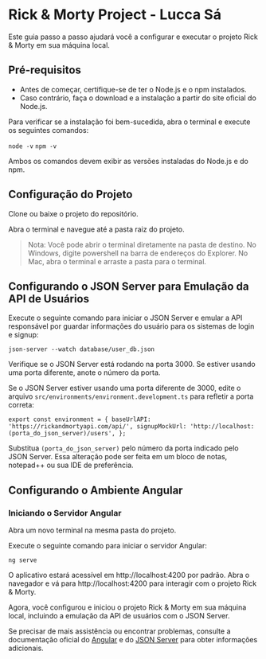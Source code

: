 # Rick & Morty Project - Lucca Sá

Este guia passo a passo ajudará você a configurar e executar o projeto Rick & Morty em sua máquina local.

## Pré-requisitos

- Antes de começar, certifique-se de ter o Node.js e o npm instalados.
- Caso contrário, faça o download e a instalação a partir do site oficial do Node.js.

Para verificar se a instalação foi bem-sucedida, abra o terminal e execute os seguintes comandos:

`node -v`
`npm -v`


Ambos os comandos devem exibir as versões instaladas do Node.js e do npm.

## Configuração do Projeto

Clone ou baixe o projeto do repositório.

Abra o terminal e navegue até a pasta raiz do projeto.

> Nota: Você pode abrir o terminal diretamente na pasta de destino. No Windows, digite powershell na barra de endereços do Explorer. No Mac, abra o terminal e arraste a pasta para o terminal.

## Configurando o JSON Server para Emulação da API de Usuários

Execute o seguinte comando para iniciar o JSON Server e emular a API responsável por guardar informações do usuário para os sistemas de login e signup:

`json-server --watch database/user_db.json`

Verifique se o JSON Server está rodando na porta 3000. Se estiver usando uma porta diferente, anote o número da porta.

Se o JSON Server estiver usando uma porta diferente de 3000, edite o arquivo `src/environments/environment.development.ts` para refletir a porta correta:

 `export const environment = {
  baseUrlAPI: 'https://rickandmortyapi.com/api/',
  signupMockUrl: 'http://localhost:(porta_do_json_server)/users',
};`


Substitua `(porta_do_json_server)` pelo número da porta indicado pelo JSON Server.
Essa alteração pode ser feita em um bloco de notas, notepad++ ou sua IDE de preferência.

## Configurando o Ambiente Angular

### Iniciando o Servidor Angular

Abra um novo terminal na mesma pasta do projeto.

Execute o seguinte comando para iniciar o servidor Angular:

`ng serve`


O aplicativo estará acessível em http://localhost:4200 por padrão. Abra o navegador e vá para http://localhost:4200 para interagir com o projeto Rick & Morty.

Agora, você configurou e iniciou o projeto Rick & Morty em sua máquina local, incluindo a emulação da API de usuários com o JSON Server.

Se precisar de mais assistência ou encontrar problemas, consulte a documentação oficial do [Angular](url) e do [JSON Server](url) para obter informações adicionais.

